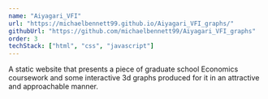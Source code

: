 ```yaml
---
name: "Aiyagari_VFI"
url: "https://michaelbennett99.github.io/Aiyagari_VFI_graphs/"
githubUrl: "https://github.com/michaelbennett99/Aiyagari_VFI_graphs"
order: 3
techStack: ["html", "css", "javascript"]
---
```


A static website that presents a piece of graduate school Economics coursework
and some interactive 3d graphs produced for it in an attractive and
approachable manner.
